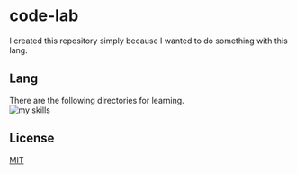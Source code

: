 # code-lab

I created this repository simply because I wanted to do something with this lang.

## Lang
There are the following directories for learning.  
<img alt="my skills" src="https://skillicons.dev/icons?i=js,ts,python,rust,c,cpp,scala,kotlin&theme=light">

## License
[MIT](LICENSE)
